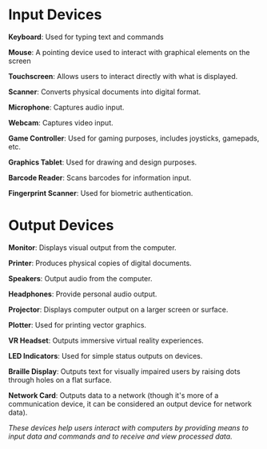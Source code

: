 # Input Devices
__Keyboard__: Used for typing text and commands


__Mouse__: A pointing device used to interact with graphical elements on the screen


__Touchscreen__: Allows users to interact directly with what is displayed.


__Scanner__: Converts physical documents into digital format.


__Microphone__: Captures audio input.


__Webcam__: Captures video input.


__Game Controller__: Used for gaming purposes, includes joysticks, gamepads, etc.


__Graphics Tablet__: Used for drawing and design purposes.


__Barcode Reader__: Scans barcodes for information input.


__Fingerprint Scanner__: Used for biometric authentication.

# Output Devices
__Monitor__: Displays visual output from the computer.


__Printer__: Produces physical copies of digital documents.


__Speakers__: Output audio from the computer.


__Headphones__: Provide personal audio output.


__Projector__: Displays computer output on a larger screen or surface.


__Plotter__: Used for printing vector graphics.


__VR Headset__: Outputs immersive virtual reality experiences.


__LED Indicators__: Used for simple status outputs on devices.


__Braille Display__: Outputs text for visually impaired users by raising dots through holes on a flat surface.


__Network Card__: Outputs data to a network (though it's more of a communication device, it can be considered an output device for network data).


_These devices help users interact with computers by providing means to input data and commands and to receive and view processed data._
